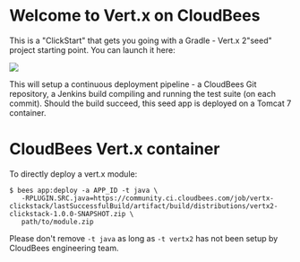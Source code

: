 # Welcome to Vert.x on CloudBees

This is a "ClickStart" that gets you going with a Gradle - Vert.x 2"seed" project starting point. You can launch it here:

<a href="https://grandcentral.cloudbees.com/?CB_clickstart=https://raw.github.com/CloudBees-community/vertx-gradle-clickstart/master/clickstart.json"><img src="https://d3ko533tu1ozfq.cloudfront.net/clickstart/deployInstantly.png"/></a>

This will setup a continuous deployment pipeline - a CloudBees Git repository, a Jenkins build compiling and running the test suite (on each commit).
Should the build succeed, this seed app is deployed on a Tomcat 7 container.

# CloudBees Vert.x container

To directly deploy a vert.x module:

```
$ bees app:deploy -a APP_ID -t java \
   -RPLUGIN.SRC.java=https://community.ci.cloudbees.com/job/vertx-clickstack/lastSuccessfulBuild/artifact/build/distributions/vertx2-clickstack-1.0.0-SNAPSHOT.zip \
   path/to/module.zip
```

Please don't remove `-t java` as long as `-t vertx2` has not been setup by CloudBees engineering team.